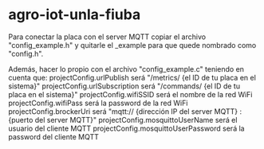# agro-iot-unla-fiuba

Para conectar la placa con el server MQTT copiar el archivo "config_example.h" y quitarle el _example para que quede nombrado como "config.h".

Además, hacer lo propio con el archivo "config_example.c" teniendo en cuenta que:
projectConfig.urlPublish será "/metrics/ {el ID de tu placa en el sistema}"
projectConfig.urlSubscription será "/commands/ {el ID de tu placa en el sistema}"
projectConfig.wifiSSID será el nombre de la red WiFi
projectConfig.wifiPass será la password de la red WiFi
projectConfig.brockerUri será "mqtt:// {dirección IP del server MQTT} : {puerto del server MQTT}"
projectConfig.mosquittoUserName será el usuario del cliente MQTT
projectConfig.mosquittoUserPassword será la password del cliente MQTT